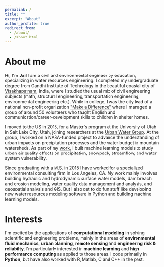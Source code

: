 ```yaml
---
permalink: /
title: ""
excerpt: "About"
author_profile: true
redirect_from: 
  - /about/
  - /about.html
---
```


About me
======
Hi, I'm **Jai**! I am a civil and environmental engineer by education, specializing in water resources engineering. I completed my undergraduate degree from Gandhi Institute of Technology in the beautiful coastal city of [Visakhapatnam](https://en.wikipedia.org/wiki/Visakhapatnam), India, where I studied the usual mix of civil engineering subjects (math, structural engineering, transportation engineering, environmental engineering etc.). While in college, I was the city lead of a national non-profit organization ["Make a Difference"](http://makeadiff.in/) where I managed a group of around 50 volunteers who taught English and communication/career-development skills to children in shelter homes. 

I moved to the US in 2013, for a Master's program at the University of Utah in Salt Lake City, Utah, joining researchers at the [Urban Water Group](http://urbanwater.utah.edu/home). At the group, I worked on a NASA-funded project to advance the understanding of urban impacts on precipitation processes and the water budget in mountain watersheds. As part of my [work](http://adsabs.harvard.edu/abs/2015PhDT.......187P), I built machine learning models to study urban air quality effects on precipitation, snowpack, streamflow, and water system vulnerability.

Since graduating with a M.S. in 2015 I have worked for a specialized environmental consulting firm in Los Angeles, CA. My work mainly involves building hydraulic and hydrodynamic surface water models, dam breach and erosion modeling, water quality data management and analysis, and geospatial analysis and GIS. But I also get to do fun stuff like developing new water resources modeling software in Python and building machine learning models.

Interests
======
I'm excited by the applications of **computational modeling** in solving scientific and engineering problems, mainly in the areas of **environmental fluid mechanics**, **urban planning**, **remote sensing** and **engineering risk & reliabilty**. I'm particularly interested in **machine learning** and **high performance computing** as applied to those areas. I code primarily in **Python**, but have also worked with R, Matlab, C and C++ in the past.
